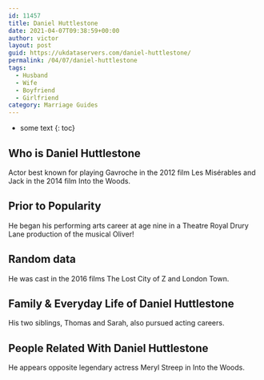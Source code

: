 ```yaml
---
id: 11457
title: Daniel Huttlestone
date: 2021-04-07T09:38:59+00:00
author: victor
layout: post
guid: https://ukdataservers.com/daniel-huttlestone/
permalink: /04/07/daniel-huttlestone
tags:
  - Husband
  - Wife
  - Boyfriend
  - Girlfriend
category: Marriage Guides
---
```


* some text
{: toc}


## Who is Daniel Huttlestone



Actor best known for playing Gavroche in the 2012 film Les Misérables and Jack in the 2014 film Into the Woods.

                
                
                
## Prior to Popularity



He began his performing arts career at age nine in a Theatre Royal Drury Lane production of the musical Oliver!

                
                
                
## Random data



He was cast in the 2016 films The Lost City of Z and London Town.

                
                
                
## Family & Everyday Life of Daniel Huttlestone



His two siblings, Thomas and Sarah, also pursued acting careers.

                
                
                
## People Related With Daniel Huttlestone



He appears opposite legendary actress Meryl Streep in Into the Woods.

                
              
            
          
          
          